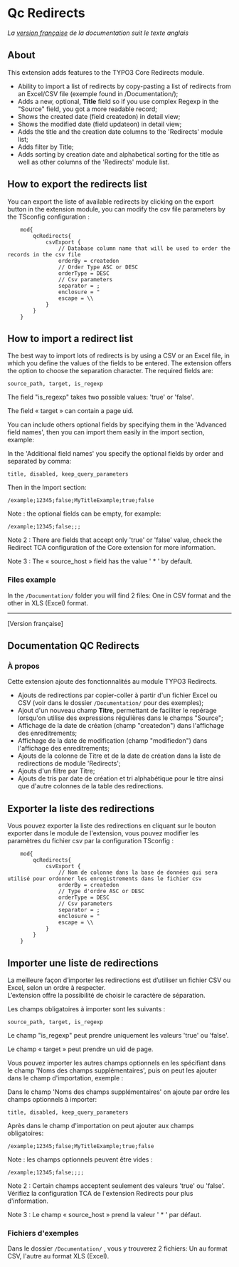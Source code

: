 Qc Redirects
==============================================================
*La [version française](#documentation-qc_redirects) de la documentation suit le texte anglais*

## About
This extension adds features to the TYPO3 Core Redirects module.

- Ability to import a list of redirects by copy-pasting a list of redirects from an Excel/CSV file (exemple found in /Documentation/);
- Adds a new, optional, **Title** field so if you use complex Regexp in the "Source" field, you got a more readable record;
- Shows the created date (field createdon) in detail view;
- Shows the modified date (field updateon) in detail view;
- Adds the title and the creation date columns to the 'Redirects' module list;
- Adds filter by Title;
- Adds sorting by creation date and alphabetical sorting for the title as well as other columns of the 'Redirects' module list.

## How to export the redirects list 
You can export the liste of available redirects by clicking on the export button in the extension module, you can modify the csv file parameters 
by the TSconfig configuration :

        mod{
            qcRedirects{
                csvExport {
                    // Database column name that will be used to order the records in the csv file
                    orderBy = createdon
                    // Order Type ASC or DESC
                    orderType = DESC
                    // Csv parameters
                    separator = ;
                    enclosure = "
                    escape = \\
                }
            }
        }


## How to import a redirect list
The best way to import lots of redirects is by using a CSV or an Excel file, in which you define the values of the fields to be entered.
The extension offers the option to choose the separation character.
The required fields are: 

    source_path, target, is_regexp

The field "is_regexp" takes two possible values: 'true' or 'false'.

The field « target » can contain a page uid.

You can include others optional fields by specifying them in the 'Advanced field names', then you can import them easily in the import section, example:

In the 'Additional field names' you specify the optional fields by order and separated by comma: 

    title, disabled, keep_query_parameters
   
Then in the Import section: 

    /example;12345;false;MyTitleExample;true;false

Note : the optional fields can be empty, for example:
    
    /example;12345;false;;;

Note 2 : There are fields that accept only 'true' or 'false' value, check the Redirect TCA configuration of the Core extension for more information.

Note 3 : The « source_host » field has the value ' * ' by default.

### Files example
In the `/Documentation/` folder you will find 2 files: One in CSV format and the other in XLS (Excel) format.


-----------

[Version française]

## Documentation QC Redirects

### À propos
Cette extension ajoute des fonctionnalités au module TYPO3 Redirects.

- Ajouts de redirections par copier-coller à partir d'un fichier Excel ou CSV (voir dans le dossier `/Documentation/` pour des exemples);
- Ajout d'un nouveau champ **Titre**, permettant de faciliter le repérage lorsqu'on utilise des expressions régulières dans le champs "Source";
- Affichage de la date de création (champ "createdon") dans l'affichage des enreditrements;
- Affichage de la date de modification (champ "modifiedon") dans l'affichage des enreditrements;
- Ajouts de la colonne de Titre et de la date de création dans la liste de redirections de module 'Redirects';
- Ajouts d'un filtre par Titre;
- Ajouts de tris par date de création et tri alphabétique pour le titre ainsi que d'autre colonnes de la table des redirections.

## Exporter la liste des redirections
Vous pouvez exporter la liste des redirections en cliquant sur le bouton exporter dans le module de l'extension, vous pouvez modifier les paramètres du fichier csv
par la configuration TSconfig :

        mod{
            qcRedirects{
                csvExport {
                    // Nom de colonne dans la base de données qui sera utilisé pour ordonner les enregistrements dans le fichier csv
                    orderBy = createdon
                    // Type d'ordre ASC or DESC
                    orderType = DESC
                    // Csv parameters
                    separator = ;
                    enclosure = "
                    escape = \\
                }
            }
        }

## Importer une liste de redirections
La meilleure façon d’importer les redirections est d’utiliser un fichier CSV ou Excel, selon un ordre à respecter.  
L’extension offre la possibilité de choisir le caractère de séparation.

Les champs obligatoires à importer sont les suivants : 

    source_path, target, is_regexp

Le champ "is_regexp" peut prendre uniquement les valeurs 'true' ou 'false'.

Le champ « target » peut prendre un uid de page.

Vous pouvez importer les autres champs optionnels en les spécifiant dans le champ 'Noms des champs supplémentaires', puis on peut les ajouter dans le champ d'importation, exemple :

Dans le champ 'Noms des champs supplémentaires' on ajoute par ordre les champs optionnels à importer:

    title, disabled, keep_query_parameters

Après dans le champ d'importation on peut ajouter aux champs obligatoires:

    /example;12345;false;MyTitleExample;true;false

Note : les champs optionnels peuvent être vides : 

    /example;12345;false;;;;

Note 2 : Certain champs acceptent seulement des valeurs 'true' ou 'false'. Vérifiez la configuration TCA de l'extension Redirects pour plus d'information.

Note 3 : Le champ « source_host » prend la valeur ' * ' par défaut.

### Fichiers d'exemples
Dans le dossier `/Documentation/` , vous y trouverez 2 fichiers: Un au format CSV, l'autre au format XLS (Excel).
